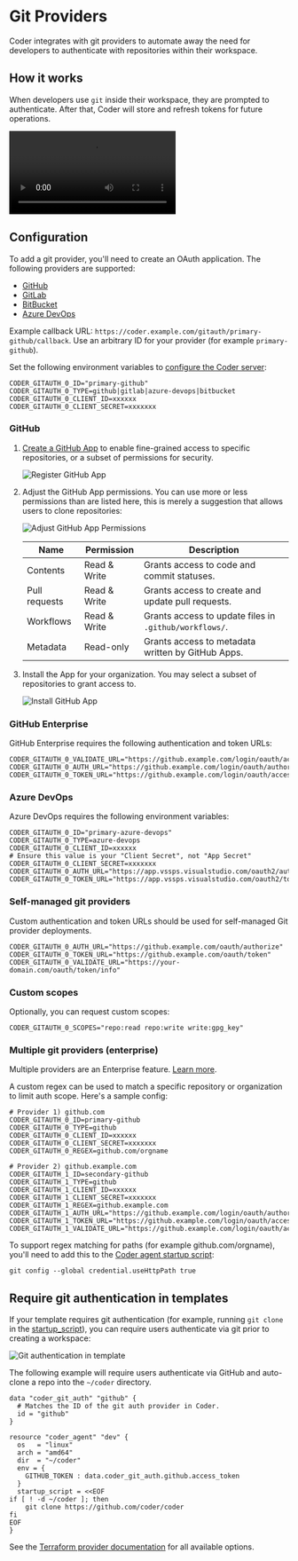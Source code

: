 # Git Providers

Coder integrates with git providers to automate away the need for developers to
authenticate with repositories within their workspace.

## How it works

When developers use `git` inside their workspace, they are prompted to
authenticate. After that, Coder will store and refresh tokens for future
operations.

<video autoplay playsinline loop>
  <source src="https://github.com/coder/coder/blob/main/site/static/gitauth.mp4?raw=true" type="video/mp4">
Your browser does not support the video tag.
</video>

## Configuration

To add a git provider, you'll need to create an OAuth application. The following
providers are supported:

- [GitHub](#github-app)
- [GitLab](https://docs.gitlab.com/ee/integration/oauth_provider.html)
- [BitBucket](https://support.atlassian.com/bitbucket-cloud/docs/use-oauth-on-bitbucket-cloud/)
- [Azure DevOps](https://learn.microsoft.com/en-us/azure/devops/integrate/get-started/authentication/oauth?view=azure-devops)

Example callback URL:
`https://coder.example.com/gitauth/primary-github/callback`. Use an arbitrary ID
for your provider (for example `primary-github`).

Set the following environment variables to
[configure the Coder server](./configure.md):

```env
CODER_GITAUTH_0_ID="primary-github"
CODER_GITAUTH_0_TYPE=github|gitlab|azure-devops|bitbucket
CODER_GITAUTH_0_CLIENT_ID=xxxxxx
CODER_GITAUTH_0_CLIENT_SECRET=xxxxxxx
```

### GitHub

1. [Create a GitHub App](https://docs.github.com/en/apps/creating-github-apps/registering-a-github-app/registering-a-github-app)
   to enable fine-grained access to specific repositories, or a subset of
   permissions for security.

   ![Register GitHub App](../images/admin/github-app-register.png)

2. Adjust the GitHub App permissions. You can use more or less permissions than
   are listed here, this is merely a suggestion that allows users to clone
   repositories:

   ![Adjust GitHub App Permissions](../images/admin/github-app-permissions.png)

   | Name          | Permission   | Description                                            |
   | ------------- | ------------ | ------------------------------------------------------ |
   | Contents      | Read & Write | Grants access to code and commit statuses.             |
   | Pull requests | Read & Write | Grants access to create and update pull requests.      |
   | Workflows     | Read & Write | Grants access to update files in `.github/workflows/`. |
   | Metadata      | Read-only    | Grants access to metadata written by GitHub Apps.      |

3. Install the App for your organization. You may select a subset of
   repositories to grant access to.

   ![Install GitHub App](../images/admin/github-app-install.png)

### GitHub Enterprise

GitHub Enterprise requires the following authentication and token URLs:

```env
CODER_GITAUTH_0_VALIDATE_URL="https://github.example.com/login/oauth/access_token/info"
CODER_GITAUTH_0_AUTH_URL="https://github.example.com/login/oauth/authorize"
CODER_GITAUTH_0_TOKEN_URL="https://github.example.com/login/oauth/access_token"
```

### Azure DevOps

Azure DevOps requires the following environment variables:

```env
CODER_GITAUTH_0_ID="primary-azure-devops"
CODER_GITAUTH_0_TYPE=azure-devops
CODER_GITAUTH_0_CLIENT_ID=xxxxxx
# Ensure this value is your "Client Secret", not "App Secret"
CODER_GITAUTH_0_CLIENT_SECRET=xxxxxxx
CODER_GITAUTH_0_AUTH_URL="https://app.vssps.visualstudio.com/oauth2/authorize"
CODER_GITAUTH_0_TOKEN_URL="https://app.vssps.visualstudio.com/oauth2/token"
```

### Self-managed git providers

Custom authentication and token URLs should be used for self-managed Git
provider deployments.

```env
CODER_GITAUTH_0_AUTH_URL="https://github.example.com/oauth/authorize"
CODER_GITAUTH_0_TOKEN_URL="https://github.example.com/oauth/token"
CODER_GITAUTH_0_VALIDATE_URL="https://your-domain.com/oauth/token/info"
```

### Custom scopes

Optionally, you can request custom scopes:

```env
CODER_GITAUTH_0_SCOPES="repo:read repo:write write:gpg_key"
```

### Multiple git providers (enterprise)

Multiple providers are an Enterprise feature. [Learn more](../enterprise.md).

A custom regex can be used to match a specific repository or organization to
limit auth scope. Here's a sample config:

```env
# Provider 1) github.com
CODER_GITAUTH_0_ID=primary-github
CODER_GITAUTH_0_TYPE=github
CODER_GITAUTH_0_CLIENT_ID=xxxxxx
CODER_GITAUTH_0_CLIENT_SECRET=xxxxxxx
CODER_GITAUTH_0_REGEX=github.com/orgname

# Provider 2) github.example.com
CODER_GITAUTH_1_ID=secondary-github
CODER_GITAUTH_1_TYPE=github
CODER_GITAUTH_1_CLIENT_ID=xxxxxx
CODER_GITAUTH_1_CLIENT_SECRET=xxxxxxx
CODER_GITAUTH_1_REGEX=github.example.com
CODER_GITAUTH_1_AUTH_URL="https://github.example.com/login/oauth/authorize"
CODER_GITAUTH_1_TOKEN_URL="https://github.example.com/login/oauth/access_token"
CODER_GITAUTH_1_VALIDATE_URL="https://github.example.com/login/oauth/access_token/info"
```

To support regex matching for paths (for example github.com/orgname), you'll need to
add this to the
[Coder agent startup script](https://registry.terraform.io/providers/coder/coder/latest/docs/resources/agent#startup_script):

```shell
git config --global credential.useHttpPath true
```

## Require git authentication in templates

If your template requires git authentication (for example, running `git clone` in the
[startup_script](https://registry.terraform.io/providers/coder/coder/latest/docs/resources/agent#startup_script)),
you can require users authenticate via git prior to creating a workspace:

![Git authentication in template](../images/admin/git-auth-template.png)

The following example will require users authenticate via GitHub and auto-clone
a repo into the `~/coder` directory.

```hcl
data "coder_git_auth" "github" {
  # Matches the ID of the git auth provider in Coder.
  id = "github"
}

resource "coder_agent" "dev" {
  os   = "linux"
  arch = "amd64"
  dir  = "~/coder"
  env = {
    GITHUB_TOKEN : data.coder_git_auth.github.access_token
  }
  startup_script = <<EOF
if [ ! -d ~/coder ]; then
    git clone https://github.com/coder/coder
fi
EOF
}
```

See the
[Terraform provider documentation](https://registry.terraform.io/providers/coder/coder/latest/docs/data-sources/git_auth)
for all available options.
